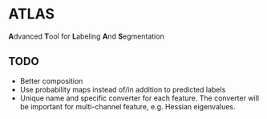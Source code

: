 # ATLAS
**A**dvanced **T**ool for **L**abeling **A**nd **S**egmentation

## TODO
 - Better composition
 - Use probability maps instead of/in addition to predicted labels
 - Unique name and specific converter for each feature.  The converter will be important for multi-channel feature, e.g. Hessian eigenvalues.
